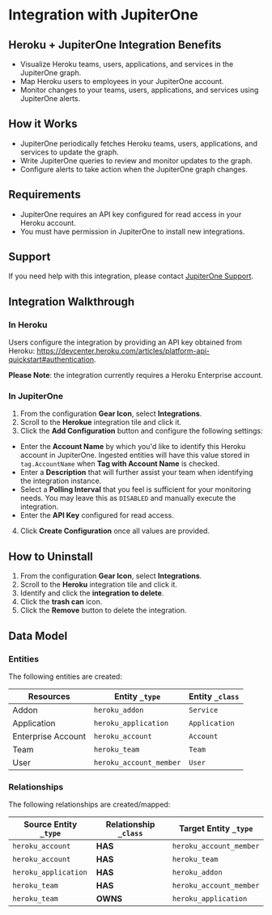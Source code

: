 # Integration with JupiterOne

## Heroku + JupiterOne Integration Benefits

- Visualize Heroku teams, users, applications, and services in the JupiterOne
  graph.
- Map Heroku users to employees in your JupiterOne account.
- Monitor changes to your teams, users, applications, and services using
  JupiterOne alerts.

## How it Works

- JupiterOne periodically fetches Heroku teams, users, applications, and
  services to update the graph.
- Write JupiterOne queries to review and monitor updates to the graph.
- Configure alerts to take action when the JupiterOne graph changes.

## Requirements

- JupiterOne requires an API key configured for read access in your Heroku
  account.
- You must have permission in JupiterOne to install new integrations.

## Support

If you need help with this integration, please contact
[JupiterOne Support](https://support.jupiterone.io).

## Integration Walkthrough

### In Heroku

Users configure the integration by providing an API key obtained from Heroku:
<https://devcenter.heroku.com/articles/platform-api-quickstart#authentication>.

**Please Note**: the integration currently requires a Heroku Enterprise account.

### In JupiterOne

1. From the configuration **Gear Icon**, select **Integrations**.
2. Scroll to the **Herokue** integration tile and click it.
3. Click the **Add Configuration** button and configure the following settings:

- Enter the **Account Name** by which you'd like to identify this Heroku account
  in JupiterOne. Ingested entities will have this value stored in
  `tag.AccountName` when **Tag with Account Name** is checked.
- Enter a **Description** that will further assist your team when identifying
  the integration instance.
- Select a **Polling Interval** that you feel is sufficient for your monitoring
  needs. You may leave this as `DISABLED` and manually execute the integration.
- Enter the **API Key** configured for read access.

4. Click **Create Configuration** once all values are provided.

## How to Uninstall

1. From the configuration **Gear Icon**, select **Integrations**.
2. Scroll to the **Heroku** integration tile and click it.
3. Identify and click the **integration to delete**.
4. Click the **trash can** icon.
5. Click the **Remove** button to delete the integration.

<!-- {J1_DOCUMENTATION_MARKER_START} -->
<!--
********************************************************************************
NOTE: ALL OF THE FOLLOWING DOCUMENTATION IS GENERATED USING THE
"j1-integration document" COMMAND. DO NOT EDIT BY HAND! PLEASE SEE THE DEVELOPER
DOCUMENTATION FOR USAGE INFORMATION:

https://github.com/JupiterOne/sdk/blob/master/docs/integrations/development.md
********************************************************************************
-->

## Data Model

### Entities

The following entities are created:

| Resources          | Entity `_type`          | Entity `_class` |
| ------------------ | ----------------------- | --------------- |
| Addon              | `heroku_addon`          | `Service`       |
| Application        | `heroku_application`    | `Application`   |
| Enterprise Account | `heroku_account`        | `Account`       |
| Team               | `heroku_team`           | `Team`          |
| User               | `heroku_account_member` | `User`          |

### Relationships

The following relationships are created/mapped:

| Source Entity `_type` | Relationship `_class` | Target Entity `_type`   |
| --------------------- | --------------------- | ----------------------- |
| `heroku_account`      | **HAS**               | `heroku_account_member` |
| `heroku_account`      | **HAS**               | `heroku_team`           |
| `heroku_application`  | **HAS**               | `heroku_addon`          |
| `heroku_team`         | **HAS**               | `heroku_account_member` |
| `heroku_team`         | **OWNS**              | `heroku_application`    |

<!--
********************************************************************************
END OF GENERATED DOCUMENTATION AFTER BELOW MARKER
********************************************************************************
-->
<!-- {J1_DOCUMENTATION_MARKER_END} -->
